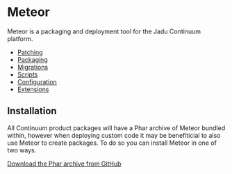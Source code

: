 # Meteor

Meteor is a packaging and deployment tool for the Jadu Continuum platform.

* [Patching](patch.md)
* [Packaging](package.md)
* [Migrations](migrations.md)
* [Scripts](scripts.md)
* [Configuration](configuration.md)
* [Extensions](extensions.md)

## Installation

All Continuum product packages will have a Phar archive of Meteor bundled within, however when deploying custom code
it may be benefiticial to also use Meteor to create packages. To do so you can install Meteor in one of two ways.

[Download the Phar archive from GitHub](https://github.com/jadu/meteor/releases/latest)
